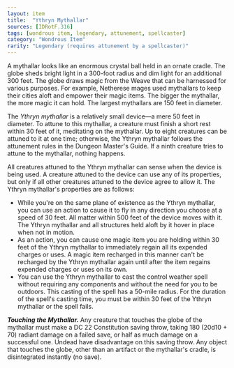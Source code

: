 ```yaml
---
layout: item
title:  "Ythryn Mythallar"
sources: [IDRotF.316]
tags: [wondrous item, legendary, attunement, spellcaster]
category: "Wondrous Item"
rarity: "Legendary (requires attunement by a spellcaster)"
---
```


A mythallar looks like an enormous crystal ball held in an ornate cradle. The globe sheds bright light in a 300-foot radius and dim light for an additional 300 feet. The globe draws magic from the Weave that can be harnessed for various purposes. For example, Netherese mages used mythallars to keep their cities aloft and empower their magic items. The bigger the mythallar, the more magic it can hold. The largest mythallars are 150 feet in diameter.

The _Ythryn mythallar_ is a relatively small device—a mere 50 feet in diameter. To attune to this mythallar, a creature must finish a short rest within 30 feet of it, meditating on the mythallar. Up to eight creatures can be attuned to it at one time; otherwise, the Ythryn mythallar follows the attunement rules in the Dungeon Master's Guide. If a ninth creature tries to attune to the mythallar, nothing happens.

All creatures attuned to the Ythryn mythallar can sense when the device is being used. A creature attuned to the device can use any of its properties, but only if all other creatures attuned to the device agree to allow it. The Ythryn mythallar's properties are as follows:

- While you're on the same plane of existence as the Ythryn mythallar, you can use an action to cause it to fly in any direction you choose at a speed of 30 feet. All matter within 500 feet of the device moves with it. The Ythryn mythallar and all structures held aloft by it hover in place when not in motion.
- As an action, you can cause one magic item you are holding within 30 feet of the Ythryn mythallar to immediately regain all its expended charges or uses. A magic item recharged in this manner can't be recharged by the Ythryn mythallar again until after the item regains expended charges or uses on its own.
- You can use the Ythryn mythallar to cast the control weather spell without requiring any components and without the need for you to be outdoors. This casting of the spell has a 50-mile radius. For the duration of the spell's casting time, you must be within 30 feet of the Ythryn mythallar or the spell fails.

**_Touching the Mythallar._** Any creature that touches the globe of the mythallar must make a DC 22 Constitution saving throw, taking 180 (20d10 + 70) radiant damage on a failed save, or half as much damage on a successful one. Undead have disadvantage on this saving throw. Any object that touches the globe, other than an artifact or the mythallar's cradle, is disintegrated instantly (no save).